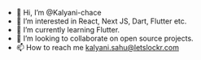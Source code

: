 - 👋 Hi, I’m @Kalyani-chace
- 👀 I’m interested in React, Next JS, Dart, Flutter etc.
- 🌱 I’m currently learning Flutter.
- 💞️ I’m looking to collaborate on open source projects.
- 📫 How to reach me kalyani.sahu@letslockr.com

<!---
Kalyani-chace/Kalyani-chace is a ✨ special ✨ repository because its `README.md` (this file) appears on your GitHub profile.
You can click the Preview link to take a look at your changes.
--->


